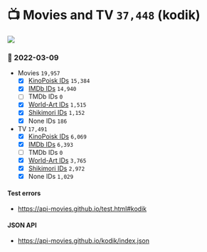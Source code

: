 # :tv: Movies and TV `37,448` (kodik)

<a href="https://API-Movies.github.io"><img src="https://API-Movies.github.io/banner.png?cache"></a>

### :date: 2022-03-09
- Movies `19,957`
  - [x] <a href="https://API-Movies.github.io/kodik/movie_kinopoisk_ids.json">KinoPoisk IDs</a> `15,384`
  - [x] <a href="https://API-Movies.github.io/kodik/movie_imdb_ids.json">IMDb IDs</a> `14,940`
  - [ ] TMDb IDs `0`
  - [x] <a href="https://API-Movies.github.io/kodik/movie_world_art_ids.json">World-Art IDs</a> `1,515`
  - [x] <a href="https://API-Movies.github.io/kodik/movie_shikimori_ids.json">Shikimori IDs</a> `1,152`
  - [x] None IDs `186`
- TV `17,491`
  - [x] <a href="https://API-Movies.github.io/kodik/tv_kinopoisk_ids.json">KinoPoisk IDs</a> `6,069`
  - [x] <a href="https://API-Movies.github.io/kodik/tv_imdb_ids.json">IMDb IDs</a> `6,393`
  - [ ] TMDb IDs `0`
  - [x] <a href="https://API-Movies.github.io/kodik/tv_world_art_ids.json">World-Art IDs</a> `3,765`
  - [x] <a href="https://API-Movies.github.io/kodik/tv_shikimori_ids.json">Shikimori IDs</a> `2,972`
  - [x] None IDs `1,029`
#### Test errors
- <a href='https://api-movies.github.io/test.html#kodik'>https://api-movies.github.io/test.html#kodik</a>
#### JSON API
- <a href='https://api-movies.github.io/kodik/index.json'>https://api-movies.github.io/kodik/index.json</a>
